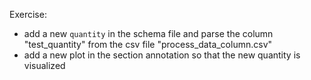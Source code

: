 Exercise:

- add a new `quantity` in the schema file and parse the column "test_quantity" from the csv file "process_data_column.csv"
- add a new plot in the section annotation so that the new quantity is visualized
